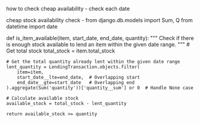 how to check cheap availability -
check each date

cheap stock availability check -
from django.db.models import Sum, Q
from datetime import date

def is_item_available(item, start_date, end_date, quantity):
"""
Check if there is enough stock available to lend an item within the given date range.
""" # Get total stock
total_stock = item.total_stock

    # Get the total quantity already lent within the given date range
    lent_quantity = LendingTransaction.objects.filter(
        item=item,
        start_date__lte=end_date,  # Overlapping start
        end_date__gte=start_date   # Overlapping end
    ).aggregate(Sum('quantity'))['quantity__sum'] or 0  # Handle None case

    # Calculate available stock
    available_stock = total_stock - lent_quantity

    return available_stock >= quantity

